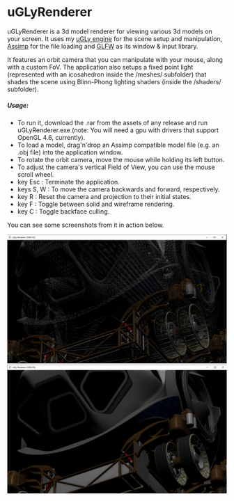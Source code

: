 # uGLyRenderer
uGLyRenderer is a 3d model renderer for viewing various 3d models on your screen. It uses my [uGLy engine](https://github.com/gkarpa/uGLyEngine) for the scene setup and manipulation, [Assimp](https://github.com/assimp/assimp) for the file loading and [GLFW](https://www.glfw.org/) as its window & input library.

It features an orbit camera that you can manipulate with your mouse, along with a custom FoV. The application also setups a fixed point light (represented with an icosahedron inside the /meshes/ subfolder) that shades the scene using Blinn-Phong lighting shaders (inside the /shaders/ subfolder).

##### Usage:
- To run it, download the .rar from the assets of any release and run uGLyRenderer.exe (note: You will need a gpu with drivers that support OpenGL 4.6, currently).
- To load a model, drag'n'drop an Assimp compatible model file (e.g. an .obj file) into the application window.
- To rotate the orbit camera, move the mouse while holding its left button.
- To adjust the camera's vertical Field of View, you can use the mouse scroll wheel.
- key Esc : Terminate the application.
- keys S, W : To move the camera backwards and forward, respectively.
- key R : Reset the camera and projection to their initial states.
- key F : Toggle between solid and wireframe rendering.
- key C : Toggle backface culling.

You can see some screenshots from it in action below.

![](https://github.com/gkarpa/screenshots/blob/master/urd2.png)
![](https://github.com/gkarpa/screenshots/blob/master/urd1.png)
